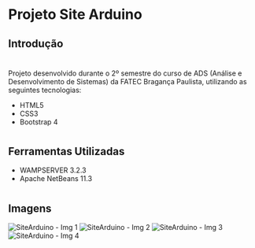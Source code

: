 # Projeto Site Arduino

## Introdução
#

Projeto desenvolvido durante o 2º semestre do curso de ADS (Análise e Desenvolvimento de Sistemas) da FATEC Bragança Paulista, utilizando as seguintes tecnologias:

* HTML5
* CSS3
* Bootstrap 4
#

## Ferramentas Utilizadas

* WAMPSERVER 3.2.3
* Apache NetBeans 11.3
#

## Imagens

![SiteArduino - Img 1](https://i.imgur.com/kiwA3Lcm.png) ![SiteArduino - Img 2](https://i.imgur.com/0lV3klPm.png)
![SiteArduino - Img 3](https://i.imgur.com/TfcpnJ5m.png) ![SiteArduino - Img 4](https://i.imgur.com/QeO7a5am.png)
#
